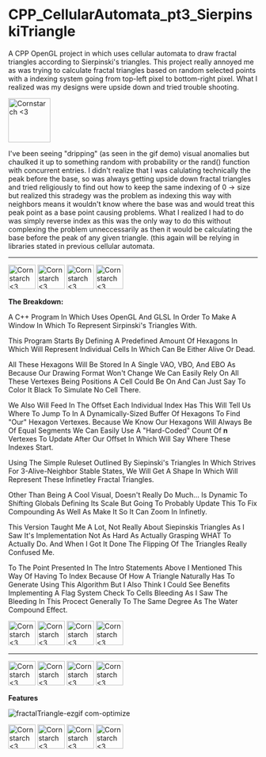 # CPP_CellularAutomata_pt3_SierpinskiTriangle
A CPP OpenGL project in which uses cellular automata to draw fractal triangles according to Sierpinski's triangles.
This project really annoyed me as was trying to calculate fractal triangles based on random selected points with a indexing system going from top-left pixel to bottom-right pixel. What I realized was my designs were upside down and tried trouble shooting.

<img src="https://github.com/Kingerthanu/CPP_CellularAutomata_pt3_SierpinskiTriangle/assets/76754592/ef802780-e99e-4cc3-99d2-3d460fb3d8f2" alt="Cornstarch <3" width="85" height="89">


I've been seeing "dripping" (as seen in the gif demo) visual anomalies but chaulked it up to something random with probability or the rand() function with concurrent entries. I didn't realize that I was calulating technically the peak before the base, so was always getting upside down fractal triangles and tried religiously to find out how to keep the same indexing of 0 -> size but realized this stradegy was the problem as indexing this way with neighbors means it wouldn't know where the base was and would treat this peak point as a base point causing problems. What I realized I had to do was simply reverse index as this was the only way to do this without complexing the problem unneccessarily as then it would be calculating the base before the peak of any given triangle. (this again will be relying in libraries stated in previous cellular automata.

----------------------------------------------
<img src="https://github.com/Kingerthanu/CPP_CellularAutomata_pt3_SierpinskiTriangle/assets/76754592/3f5af5d3-f82b-41a1-b625-d559f1624d15" alt="Cornstarch <3" width="55" height="49"> <img src="https://github.com/Kingerthanu/CPP_CellularAutomata_pt3_SierpinskiTriangle/assets/76754592/3f5af5d3-f82b-41a1-b625-d559f1624d15" alt="Cornstarch <3" width="55" height="49"> <img src="https://github.com/Kingerthanu/CPP_CellularAutomata_pt3_SierpinskiTriangle/assets/76754592/3f5af5d3-f82b-41a1-b625-d559f1624d15" alt="Cornstarch <3" width="55" height="49"> <img src="https://github.com/Kingerthanu/CPP_CellularAutomata_pt3_SierpinskiTriangle/assets/76754592/3f5af5d3-f82b-41a1-b625-d559f1624d15" alt="Cornstarch <3" width="55" height="49">


**The Breakdown:**

  A C++ Program In Which Uses OpenGL And GLSL In Order To Make A Window In Which To Represent Sirpinski's Triangles With.

  This Program Starts By Defining A Predefined Amount Of Hexagons In Which Will Represent Individual Cells In Which Can Be Either Alive Or Dead.

  All These Hexagons Will Be Stored In A Single VAO, VBO, And EBO As Because Our Drawing Format Won't Change We Can Easily Rely On All These Vertexes Being Positions A Cell Could Be On And Can Just Say To Color It Black To Simulate No Cell There.

  We Also Will Feed In The Offset Each Individual Index Has This Will Tell Us Where To Jump To In A Dynamically-Sized Buffer Of Hexagons To Find "Our" Hexagon Vertexes. Because We Know Our Hexagons Will Always Be Of Equal Segments We Can Easily Use A "Hard-Coded" Count Of **n** Vertexes To Update After Our Offset In Which Will Say Where These Indexes Start. 

  Using The Simple Ruleset Outlined By Siepinski's Triangles In Which Strives For 3-Alive-Neighbor Stable States, We Will Get A Shape In Which Will Represent These Infinetley Fractal Triangles.

  Other Than Being A Cool Visual, Doesn't Really Do Much... Is Dynamic To Shifting Globals Defining Its Scale But Going To Probably Update This To Fix Compounding As Well As Make It So It Can Zoom In Infinetly.

This Version Taught Me A Lot, Not Really About Siepinskis Triangles As I Saw It's Implementation Not As Hard As Actually Grasping WHAT To Actually Do. And When I Got It Done The Flipping Of The Triangles Really Confused Me.

 To The Point Presented In The Intro Statements Above I Mentioned This Way Of Having To Index Because Of How A Triangle Naturally Has To Generate Using This Algorithm But I Also Think I Could See Benefits Implementing A Flag System Check To Cells Bleeding As I Saw The Bleeding In This Procect Generally To The Same Degree As The Water Compound Effect.

<img src="https://github.com/Kingerthanu/CPP_CellularAutomata_pt3_SierpinskiTriangle/assets/76754592/eb9d0b27-6ad2-4f5d-b3c9-c0258d770c56" alt="Cornstarch <3" width="55" height="49"> <img src="https://github.com/Kingerthanu/CPP_CellularAutomata_pt3_SierpinskiTriangle/assets/76754592/eb9d0b27-6ad2-4f5d-b3c9-c0258d770c56" alt="Cornstarch <3" width="55" height="49"> <img src="https://github.com/Kingerthanu/CPP_CellularAutomata_pt3_SierpinskiTriangle/assets/76754592/eb9d0b27-6ad2-4f5d-b3c9-c0258d770c56" alt="Cornstarch <3" width="55" height="49"> <img src="https://github.com/Kingerthanu/CPP_CellularAutomata_pt3_SierpinskiTriangle/assets/76754592/eb9d0b27-6ad2-4f5d-b3c9-c0258d770c56" alt="Cornstarch <3" width="55" height="49">

----------------------------------------------

<img src="https://github.com/Kingerthanu/CPP_CellularAutomata_pt3_SierpinskiTriangle/assets/76754592/0e45f915-5f4a-4c39-bff9-7f49df8a88c0" alt="Cornstarch <3" width="55" height="49"> <img src="https://github.com/Kingerthanu/CPP_CellularAutomata_pt3_SierpinskiTriangle/assets/76754592/0e45f915-5f4a-4c39-bff9-7f49df8a88c0" alt="Cornstarch <3" width="55" height="49"> <img src="https://github.com/Kingerthanu/CPP_CellularAutomata_pt3_SierpinskiTriangle/assets/76754592/0e45f915-5f4a-4c39-bff9-7f49df8a88c0" alt="Cornstarch <3" width="55" height="49"> <img src="https://github.com/Kingerthanu/CPP_CellularAutomata_pt3_SierpinskiTriangle/assets/76754592/0e45f915-5f4a-4c39-bff9-7f49df8a88c0" alt="Cornstarch <3" width="55" height="49">



**Features**

![fractalTriangle-ezgif com-optimize](https://github.com/Kingerthanu/CPP_CellularAutomata_pt3_SierpinskiTriangle/assets/76754592/88aaf283-9c14-4935-a187-34eb19e2dde8)


<img src="https://github.com/Kingerthanu/CPP_CellularAutomata_pt3_SierpinskiTriangle/assets/76754592/d76bbd81-e0ce-460f-ad43-e86fef8ad59e" alt="Cornstarch <3" width="55" height="49"> <img src="https://github.com/Kingerthanu/CPP_CellularAutomata_pt3_SierpinskiTriangle/assets/76754592/d76bbd81-e0ce-460f-ad43-e86fef8ad59e" alt="Cornstarch <3" width="55" height="49"> <img src="https://github.com/Kingerthanu/CPP_CellularAutomata_pt3_SierpinskiTriangle/assets/76754592/d76bbd81-e0ce-460f-ad43-e86fef8ad59e" alt="Cornstarch <3" width="55" height="49"> <img src="https://github.com/Kingerthanu/CPP_CellularAutomata_pt3_SierpinskiTriangle/assets/76754592/d76bbd81-e0ce-460f-ad43-e86fef8ad59e" alt="Cornstarch <3" width="55" height="49">

